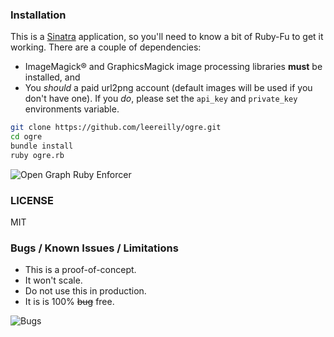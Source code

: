 ### Installation

This is a [Sinatra](http://www.sinatrarb.com/) application, so you'll need to know a bit of Ruby-Fu to get it working. There are a couple of dependencies:

* ImageMagick® and GraphicsMagick image processing libraries **must** be installed, and
* You *should* a paid url2png account (default images will be used if you don't have one). If you *do*, please set the `api_key` and `private_key` environments variable.

```bash
git clone https://github.com/leereilly/ogre.git
cd ogre
bundle install
ruby ogre.rb
```

![Open Graph Ruby Enforcer](http://i.imgur.com/uvmMmUe.png)

### LICENSE

MIT

### Bugs / Known Issues / Limitations

* This is a proof-of-concept. 
* It won't scale. 
* Do not use this in production.
* It is is 100% ~~bug~~ free.

![Bugs](http://i.imgur.com/K8vsw.gif "Bugs")
